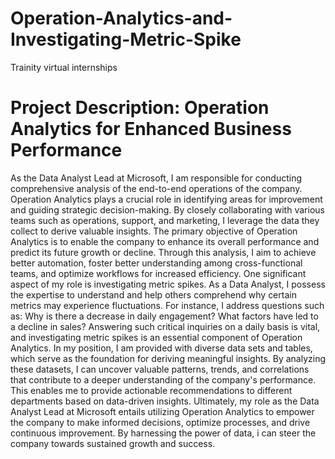 # Operation-Analytics-and-Investigating-Metric-Spike
Trainity virtual internships

# Project Description: Operation Analytics for Enhanced Business Performance
As the Data Analyst Lead at Microsoft, I am responsible for conducting comprehensive analysis of 
the end-to-end operations of the company. Operation Analytics plays a crucial role in identifying 
areas for improvement and guiding strategic decision-making. By closely collaborating with various 
teams such as operations, support, and marketing, I leverage the data they collect to derive valuable 
insights.
The primary objective of Operation Analytics is to enable the company to enhance its overall 
performance and predict its future growth or decline. Through this analysis, I aim to achieve better 
automation, foster better understanding among cross-functional teams, and optimize workflows for 
increased efficiency.
One significant aspect of my role is investigating metric spikes. As a Data Analyst, I possess the 
expertise to understand and help others comprehend why certain metrics may experience 
fluctuations. For instance, I address questions such as: Why is there a decrease in daily 
engagement? What factors have led to a decline in sales? Answering such critical inquiries on a 
daily basis is vital, and investigating metric spikes is an essential component of Operation 
Analytics.
In my position, I am provided with diverse data sets and tables, which serve as the foundation for 
deriving meaningful insights. By analyzing these datasets, I can uncover valuable patterns, trends,
and correlations that contribute to a deeper understanding of the company's performance. This 
enables me to provide actionable recommendations to different departments based on data-driven 
insights.
Ultimately, my role as the Data Analyst Lead at Microsoft entails utilizing Operation Analytics to 
empower the company to make informed decisions, optimize processes, and drive continuous 
improvement. By harnessing the power of data, i can steer the company towards sustained growth 
and success.

